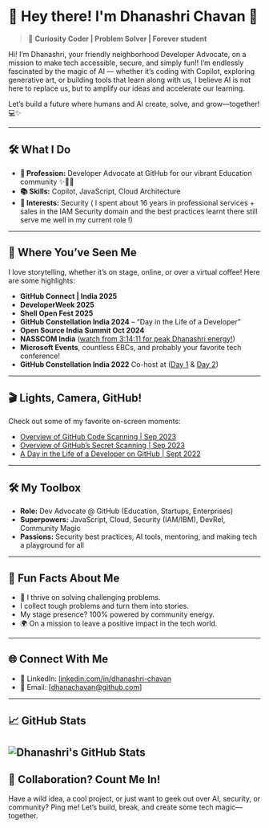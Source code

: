 # 👋 Hey there! I'm Dhanashri Chavan 🌟

> 🚀 **Curiosity Coder | Problem Solver | Forever student**

Hi! I’m Dhanashri, your friendly neighborhood Developer Advocate, on a mission to make tech accessible, secure, and simply fun!! 
I’m endlessly fascinated by the magic of AI — whether it’s coding with Copilot, exploring generative art, or building tools that learn along with us, I believe AI is not here to replace us, but to amplify our ideas and accelerate our learning.

Let’s build a future where humans and AI create, solve, and grow—together!💻✨ 

---

## 🛠️ **What I Do**
- **💼 Profession:** Developer Advocate at GitHub for our vibrant Education community ✨🏫🎒
- **📚 Skills:** Copilot, JavaScript, Cloud Architecture 
- **🚀 Interests:** Security ( I spent about 16 years in professional services + sales in the IAM Security domain and the best practices learnt there still serve me well in my current role !)

---

## 🎤 Where You’ve Seen Me
I love storytelling, whether it’s on stage, online, or over a virtual coffee! Here are some highlights:
- **GitHub Connect | India 2025**
- **DeveloperWeek 2025**
- **Shell Open Fest 2025**
- **GitHub Constellation India 2024** – “Day in the Life of a Developer”
- **Open Source India Summit Oct 2024**
- **NASSCOM India** ([watch from 3:14:11 for peak Dhanashri energy!](https://www.youtube.com/watch?v=lCvZsEFzi3I))
- **Microsoft Events**, countless EBCs, and probably your favorite tech conference!
- **GitHub Constellation India 2022** Co-host at  ([Day 1](https://www.youtube.com/watch?v=34YdIU4GQs4) & [Day 2](https://www.youtube.com/watch?v=E8AnrMWZZSk))

---

## 🎬 Lights, Camera, GitHub!

Check out some of my favorite on-screen moments:
- [Overview of GitHub Code Scanning | Sep 2023](https://www.youtube.com/watch?v=nLHi1rZKUcU)
- [Overview of GitHub’s Secret Scanning | Sep 2023](https://www.youtube.com/watch?v=AVB60Vn_uxI)
- [A Day in the Life of a Developer on GitHub | Sept 2022](https://www.youtube.com/watch?v=3rtItdsxjmM&list=PLlzNGEvTIKyT0XwiVDHGkEOXMr6nWBvj9&index=4)

---

## 🛠️ My Toolbox

- **Role:** Dev Advocate @ GitHub (Education, Startups, Enterprises)
- **Superpowers:** JavaScript, Cloud, Security (IAM/IBM), DevRel, Community Magic
- **Passions:** Security best practices, AI tools, mentoring, and making tech a playground for all


---

## 🌟 **Fun Facts About Me**
- 🧠 I thrive on solving challenging problems.
- I collect tough problems and turn them into stories.
- My stage presence? 100% powered by community energy.
- 🌍 On a mission to leave a positive impact in the tech world.
  
---

## 🌐 **Connect With Me**
- 💼 LinkedIn: [linkedin.com/in/dhanashri-chavan](https://www.linkedin.com/in/dhanashri-chavan/)
- 📧 Email: [dhanachavan@github.com]

---

## 📈 **GitHub Stats**
![Dhanashri's GitHub Stats](https://github-readme-stats.vercel.app/api?username=dhanachavan&show_icons=true&theme=radical)
---

## 🚀 Collaboration? Count Me In!
Have a wild idea, a cool project, or just want to geek out over AI, security, or community? Ping me! Let’s build, break, and create some tech magic—together.


